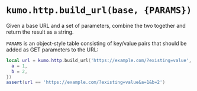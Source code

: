 # `kumo.http.build_url(base, {PARAMS})`

Given a base URL and a set of parameters, combine the two together
and return the result as a string.

`PARAMS` is an object-style table consisting of key/value pairs that
should be added as GET parameters to the URL:

```lua
local url = kumo.http.build_url('https://example.com/?existing=value', {
  a = 1,
  b = 2,
})
assert(url == 'https://example.com/?existing=value&a=1&b=2')
```

